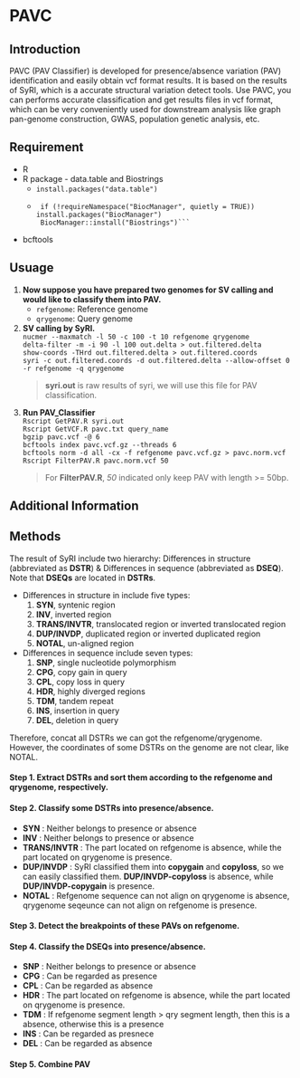 # **PAVC**
## **Introduction**
PAVC (PAV Classifier) is developed for presence/absence variation (PAV) identification and easily obtain vcf format results. It is based on the results of SyRI, which is a accurate structural variation detect tools. Use PAVC, you can performs accurate classification and get results files in vcf format, which can be very conveniently used for downstream analysis like graph pan-genome construction, GWAS, population genetic analysis, etc.
## **Requirement**
 - R
 - R package - data.table and Biostrings
   - `install.packages("data.table")`
   - ```
      if (!requireNamespace("BiocManager", quietly = TRUE)) install.packages("BiocManager")  
      BiocManager::install("Biostrings")```
 - bcftools

## **Usuage**
1. **Now suppose you have prepared two genomes for SV calling and would like to classify them into PAV.**
   - `refgenome`: Reference genome
   - `qrygenome`: Query genome
2. **SV calling by SyRI.**  
   `nucmer --maxmatch -l 50 -c 100 -t 10 refgenome qrygenome`  
   `delta-filter -m -i 90 -l 100 out.delta > out.filtered.delta`  
   `show-coords -THrd out.filtered.delta > out.filtered.coords`  
   `syri -c out.filtered.coords -d out.filtered.delta --allow-offset 0 -r refgenome -q qrygenome`
   > **syri.out** is raw results of syri, we will use this file for PAV classification.
3. **Run PAV_Classifier**  
   `Rscript GetPAV.R syri.out`  
   `Rscript GetVCF.R pavc.txt query_name`  
   `bgzip pavc.vcf -@ 6`  
   `bcftools index pavc.vcf.gz --threads 6`  
   `bcftools norm -d all -cx -f refgenome pavc.vcf.gz > pavc.norm.vcf` 
   `Rscript FilterPAV.R pavc.norm.vcf 50`
   > For **FilterPAV.R**, _50_ indicated only keep PAV with length >= 50bp.


## **Additional Information**
## Methods
The result of SyRI include two hierarchy: Differences in structure (abbreviated as **DSTR**) & Differences in sequence (abbreviated as **DSEQ**). Note that **DSEQs** are located in **DSTRs**.
- Differences in structure in include five types:
  1. **SYN**, syntenic region
  2. **INV**, inverted region
  3. **TRANS/INVTR**, translocated region or inverted translocated region
  4. **DUP/INVDP**, duplicated region or inverted duplicated region
  5. **NOTAL**, un-aligned region
- Differences in sequence include seven types:
  1. **SNP**, single nucleotide polymorphism
  2. **CPG**, copy gain in query
  3. **CPL**, copy loss in query
  4. **HDR**, highly diverged regions
  5. **TDM**, tandem repeat
  6. **INS**, insertion in query
  7. **DEL**, deletion in query

Therefore, concat all DSTRs we can got the refgenome/qrygenome. However, the coordinates of some DSTRs on the genome are not clear, like NOTAL. 

#### Step 1. Extract DSTRs and sort them according to the refgenome and qrygenome, respectively.
#### Step 2. Classify some DSTRs into presence/absence.
- **SYN** : Neither belongs to presence or absence
- **INV** : Neither belongs to presence or absence
- **TRANS/INVTR** : The part located on refgenome is absence, while the part located on qrygenome is presence.
- **DUP/INVDP** : SyRI classified them into **copygain** and **copyloss**, so we can easily classified them. **DUP/INVDP-copyloss** is absence, while **DUP/INVDP-copygain** is presence.
- **NOTAL** : Refgenome sequence can not align on qrygenome is absence, qrygenome seqeunce can not align on refgenome is presence.
#### Step 3. Detect the breakpoints of these PAVs on refgenome.
#### Step 4. Classify the DSEQs into presence/absence.
- **SNP** : Neither belongs to presence or absence
- **CPG** : Can be regarded as presence
- **CPL** : Can be regarded as absence
- **HDR** : The part located on refgenome is absence, while the part located on qrygenome is presence.
- **TDM** : If refgenome segment length > qry segment length, then this is a absence, otherwise this is a presence
- **INS** : Can be regarded as presnece
- **DEL** : Can be regarded as absence
#### Step 5. Combine PAV
